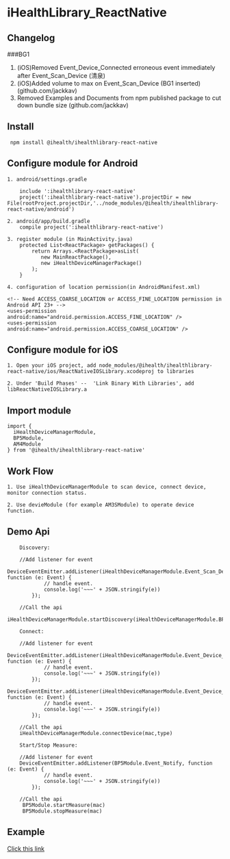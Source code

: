 # iHealthLibrary_ReactNative

## Changelog

###BG1

1. (iOS)Removed Event_Device_Connected erroneous event immediately after Event_Scan_Device (清泉)
1. (iOS)Added volume to max on Event_Scan_Device (BG1 inserted) (github.com/jackkav)
1. Removed Examples and Documents from npm published package to cut down bundle size (github.com/jackkav)


## Install  
```
 npm install @ihealth/ihealthlibrary-react-native  
```


## Configure module for Android
```
1. android/settings.gradle    

	include ':ihealthlibrary-react-native'
	project(':ihealthlibrary-react-native').projectDir = new File(rootProject.projectDir,'../node_modules/@ihealth/ihealthlibrary-react-native/android')

2. android/app/build.gradle
	compile project(':ihealthlibrary-react-native')

3. register module (in MainActivity.java)    
	protected List<ReactPackage> getPackages() {  
		return Arrays.<ReactPackage>asList(
		   new MainReactPackage(),
		   new iHealthDeviceManagerPackage()       
	 	);  
	}  

4. configuration of location permission(in AndroidManifest.xml)

<!-- Need ACCESS_COARSE_LOCATION or ACCESS_FINE_LOCATION permission in Android API 23+ -->
<uses-permission android:name="android.permission.ACCESS_FINE_LOCATION" />
<uses-permission android:name="android.permission.ACCESS_COARSE_LOCATION" />

```



## Configure module for iOS
```
1. Open your iOS project, add node_modules/@ihealth/ihealthlibrary-react-native/ios/ReactNativeIOSLibrary.xcodeproj to libraries

2. Under 'Build Phases' --  'Link Binary With Libraries', add libReactNativeIOSLibrary.a

```


## Import module
```
import {
  iHealthDeviceManagerModule,
  BP5Module,
  AM4Module
} from '@ihealth/ihealthlibrary-react-native'
```

## Work Flow
```
1. Use iHealthDeviceManagerModule to scan device, connect device, monitor connection status.

2. Use devieModule (for example AM3SModule) to operate device function.

```


## Demo Api
```
	Discovery:

	//Add listener for event
	DeviceEventEmitter.addListener(iHealthDeviceManagerModule.Event_Scan_Device, function (e: Event) {
            // handle event.
            console.log('~~~' + JSON.stringify(e))
        });

    //Call the api
	iHealthDeviceManagerModule.startDiscovery(iHealthDeviceManagerModule.BP5)  
```
```
	Connect:

	//Add listener for event
	DeviceEventEmitter.addListener(iHealthDeviceManagerModule.Event_Device_Connected, function (e: Event) {
            // handle event.
            console.log('~~~' + JSON.stringify(e))
        });
    DeviceEventEmitter.addListener(iHealthDeviceManagerModule.Event_Device_Connect_Failed, function (e: Event) {
            // handle event.
            console.log('~~~' + JSON.stringify(e))
        });

    //Call the api
	iHealthDeviceManagerModule.connectDevice(mac,type)  
```
```
	Start/Stop Measure:

	//Add listener for event
	DeviceEventEmitter.addListener(BP5Module.Event_Notify, function (e: Event) {
            // handle event.
            console.log('~~~' + JSON.stringify(e))
        });

    //Call the api
	 BP5Module.startMeasure(mac)  
	 BP5Module.stopMeasure(mac)
```

## Example

[Click this link](https://github.com/iHealthDeviceLabs/iHealthLibrary_ReactNative/tree/master/Example)
